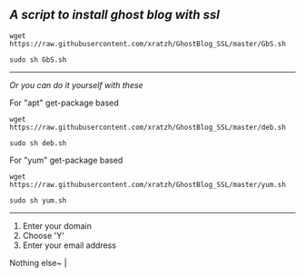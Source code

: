 *A script to install ghost blog with ssl*
------

```
wget https://raw.githubusercontent.com/xratzh/GhostBlog_SSL/master/GbS.sh  

sudo sh GbS.sh

```
------  

*Or you can do it yourself with these*  

For "apt" get-package based
```
wget https://raw.githubusercontent.com/xratzh/GhostBlog_SSL/master/deb.sh  

sudo sh deb.sh
```  

For "yum" get-package based
```
wget https://raw.githubusercontent.com/xratzh/GhostBlog_SSL/master/yum.sh  

sudo sh yum.sh
```  

------
1. Enter your domain
2. Choose 'Y'
3. Enter your email address
 
Nothing else~ |
